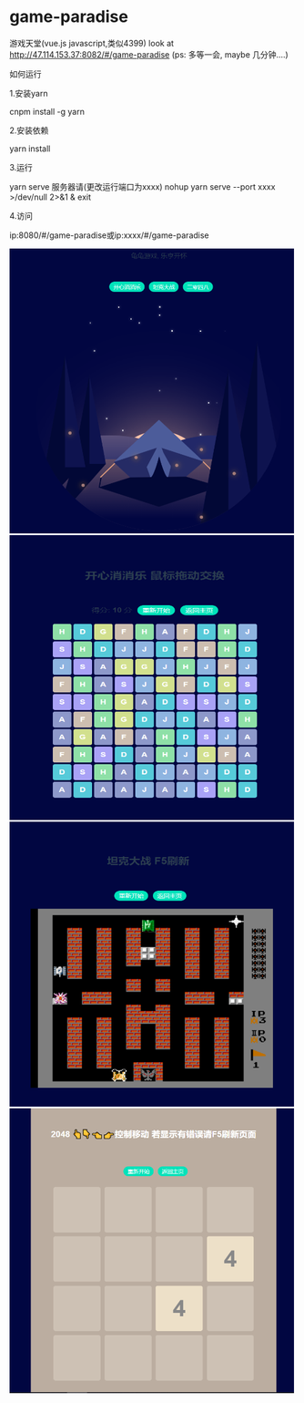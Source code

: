 # game-paradise
游戏天堂(vue.js javascript,类似4399)
look at http://47.114.153.37:8082/#/game-paradise        (ps: 多等一会, maybe 几分钟....)


如何运行

1.安装yarn

cnpm install -g yarn

2.安装依赖

yarn install

3.运行

yarn serve      服务器请(更改运行端口为xxxx)  nohup yarn serve --port xxxx >/dev/null 2>&1 & exit

4.访问 

ip:8080/#/game-paradise或ip:xxxx/#/game-paradise


<img width="500" height="500" src="http://github.com/interpidtjuniversity/game-paradise/raw/master/images/1.png"/>
<img width="500" height="500" src="http://github.com/interpidtjuniversity/game-paradise/raw/master/images/2.png"/>
<img width="500" height="500" src="http://github.com/interpidtjuniversity/game-paradise/raw/master/images/3.png"/>
<img width="500" height="500" src="http://github.com/interpidtjuniversity/game-paradise/raw/master/images/4.png"/>

